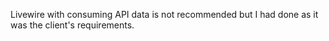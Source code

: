 Livewire with consuming API data is not recommended but I had done as it was the client's requirements.
